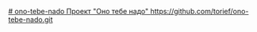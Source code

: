 [# ono-tebe-nado
Проект "Оно тебе надо"
](https://github.com/torief/ono-tebe-nado.git)https://github.com/torief/ono-tebe-nado.git
